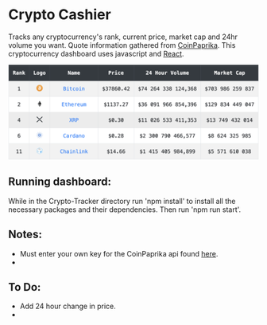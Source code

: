 # Crypto Cashier

Tracks any cryptocurrency's rank, current price, market cap and 24hr volume you want. Quote information gathered from [CoinPaprika](https://coinpaprika.com/home-overview?sort%5Bsort%5D=index&sort%5Bsortorder%5D=asc). This cryptocurrency dashboard uses javascript and [React](https://reactjs.org/).

![Crypto Cashier Dashboard](example.png "sample")

## Running dashboard:
While in the Crypto-Tracker directory run 'npm install' to install all the necessary packages and their dependencies. Then run 'npm run start'.

## Notes:
- Must enter your own key for the CoinPaprika api found [here](https://english.api.rakuten.net/lbraciszewski/api/coinpaprika1).
-

## To Do:
-  Add 24 hour change in price.
- 

